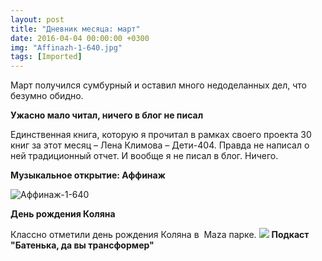 ```yaml
---
layout: post
title: "Дневник месяца: март"
date: 2016-04-04 00:00:00 +0300
img: "Affinazh-1-640.jpg"
tags: [Imported]
---
```


Март получился сумбурный и оставил много недоделанных дел, что безумно обидно.

**Ужасно мало читал, ничего в блог не писал**

Единственная книга, которую я прочитал в рамках своего проекта 30 книг за этот месяц – Лена Климова – Дети-404\. Правда не написал о ней традиционный отчет. И вообще я не писал в блог. Ничего.

**Музыкальное открытие: Аффинаж**

![Аффинаж-1-640](/blog/assetsAffinazh-1-640.jpg)

**День рождения Коляна**

Классно отметили день рождения Коляна в  Maza парке.
![](/blog/assets11349418_983945034992382_318837333_n.jpg?ig_cache_key=MTIwMDE3NjgwNTMxMDExMDA3Ng%3D%3D.2)
**Подкаст "Батенька, да вы трансформер"**